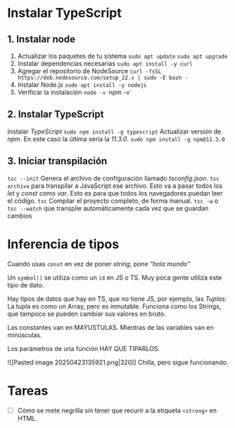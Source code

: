 # Instalar TypeScript
## 1. Instalar node
1. Actualizar los paquetes de tu sistema
	`sudo apt update`
	`sudo apt upgrade`
2. Instalar dependencias necesarias
	`sudo apt install -y curl`
3. Agregar el repositorio de NodeSource
	`curl -fsSL https://deb.nodesource.com/setup_22.x | sudo -E bash -`
 4. Instalar Node.js
	 `sudo apt install -y nodejs`
5. Verificar la instalación
	`node -v
	`npm -v`
## 2. Instalar TypeScript
 Instalar *TypeScript*
`sudo npm install -g typescript`
 Actualizar versión de *npm*. En este caso la última sería la *11.3.0*.
`sudo npm install -g npm@11.3.0`
## 3. Iniciar transpilación
`tsc --init` Genera el archivo de configuración llamado *tsconfig.json*. 
`tsc archivo` para transpilar a JavaScript ese archivo. Esto va a pasar todos los *let* y *const* como *var*. Esto es para que todos los navegadores puedan leer el código.
`tsc` Compilar el proyecto completo, de forma manual.
`tsc -w` o `tsc --watch` que transpile automáticamente cada vez que se guardan cambios

# Inferencia de tipos
Cuando usas `const` en vez de poner *string*, pone *"hola mundo"*

Un `symbol()` se utiliza como un `id` en JS o TS. Muy poca gente utiliza este tipo de dato.

Hay tipos de datos que hay en TS, que no tiene JS, por ejemplo, las *Tuplas*.
La tupla es como un Array, pero es inmutable. Funciona como los Strings, que tampoco se pueden cambiar sus valores en bruto.

Las constantes van en MAYUSTULAS. Mientras de las variables van en minúsculas.

Los parámetros de una función HAY QUE TIPARLOS. 

![[Pasted image 20250423135921.png|320]]
Chilla, pero sigue funcionando.

# Tareas
- [ ] Cómo se mete negrilla sin tener que recurir a la etiqueta `<strong>` en HTML.



